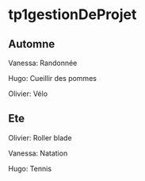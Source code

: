 # tp1gestionDeProjet

## Automne

Vanessa: Randonnée

Hugo: Cueillir des pommes

Olivier: Vélo

## Ete

Olivier: Roller blade

Vanessa: Natation

Hugo: Tennis
